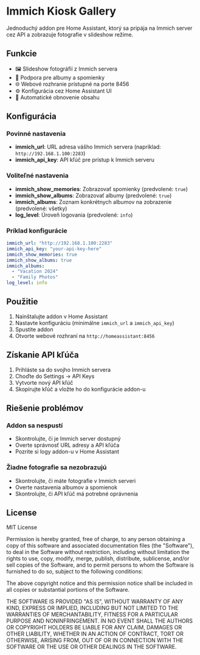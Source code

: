 # Immich Kiosk Gallery

Jednoduchý addon pre Home Assistant, ktorý sa pripája na Immich server cez API a zobrazuje fotografie v slideshow režime.

## Funkcie

- 🖼️ Slideshow fotográfií z Immich servera
- 🎯 Podpora pre albumy a spomienky
- 🌐 Webové rozhranie prístupné na porte 8456
- ⚙️ Konfigurácia cez Home Assistant UI
- 🔄 Automatické obnovenie obsahu

## Konfigurácia

### Povinné nastavenia

- **immich_url**: URL adresa vášho Immich servera (napríklad: `http://192.168.1.100:2283`)
- **immich_api_key**: API kľúč pre prístup k Immich serveru

### Voliteľné nastavenia

- **immich_show_memories**: Zobrazovať spomienky (predvolené: `true`)
- **immich_show_albums**: Zobrazovať albumy (predvolené: `true`)  
- **immich_albums**: Zoznam konkrétnych albumov na zobrazenie (predvolené: všetky)
- **log_level**: Úroveň logovania (predvolené: `info`)

### Príklad konfigurácie

```yaml
immich_url: "http://192.168.1.100:2283"
immich_api_key: "your-api-key-here"
immich_show_memories: true
immich_show_albums: true
immich_albums: 
  - "Vacation 2024"
  - "Family Photos"
log_level: info
```

## Použitie

1. Nainštalujte addon v Home Assistant
2. Nastavte konfiguráciu (minimálne `immich_url` a `immich_api_key`)
3. Spustite addon
4. Otvorte webové rozhraní na `http://homeassistant:8456`

## Získanie API kľúča

1. Prihláste sa do svojho Immich servera
2. Choďte do Settings → API Keys
3. Vytvorte nový API kľúč
4. Skopírujte kľúč a vložte ho do konfigurácie addon-u

## Riešenie problémov

### Addon sa nespustí
- Skontrolujte, či je Immich server dostupný
- Overte správnosť URL adresy a API kľúča
- Pozrite si logy addon-u v Home Assistant

### Žiadne fotografie sa nezobrazujú
- Skontrolujte, či máte fotografie v Immich serveri
- Overte nastavenia albumov a spomienok
- Skontrolujte, či API kľúč má potrebné oprávnenia

## License
MIT License

Permission is hereby granted, free of charge, to any person obtaining a copy
of this software and associated documentation files (the "Software"), to deal
in the Software without restriction, including without limitation the rights
to use, copy, modify, merge, publish, distribute, sublicense, and/or sell
copies of the Software, and to permit persons to whom the Software is
furnished to do so, subject to the following conditions:

The above copyright notice and this permission notice shall be included in all
copies or substantial portions of the Software.

THE SOFTWARE IS PROVIDED "AS IS", WITHOUT WARRANTY OF ANY KIND, EXPRESS OR
IMPLIED, INCLUDING BUT NOT LIMITED TO THE WARRANTIES OF MERCHANTABILITY,
FITNESS FOR A PARTICULAR PURPOSE AND NONINFRINGEMENT. IN NO EVENT SHALL THE
AUTHORS OR COPYRIGHT HOLDERS BE LIABLE FOR ANY CLAIM, DAMAGES OR OTHER
LIABILITY, WHETHER IN AN ACTION OF CONTRACT, TORT OR OTHERWISE, ARISING FROM,
OUT OF OR IN CONNECTION WITH THE SOFTWARE OR THE USE OR OTHER DEALINGS IN THE
SOFTWARE.